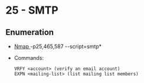 # 25 - SMTP

## Enumeration

* [Nmap ](../../toolbox/network/nmap.md)-p25,465,587 --script=smtp\*
*   Commands:

    ```
    VRFY <account> (verify an email account)
    EXPN <mailing-list> (list mailing list members)
    ```
